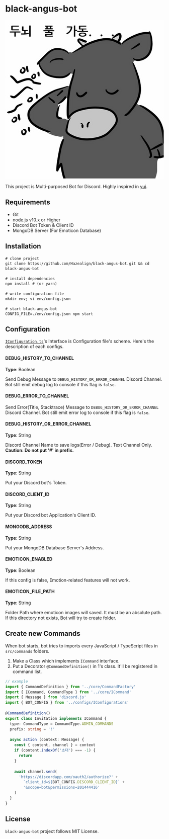 # black-angus-bot

![logo](https://raw.githubusercontent.com/Hazealign/black-angus-bot/master/docs/black-cow.jpg)

This project is Multi-purposed Bot for Discord. Highly inspired in [yui](https://github.com/item4/yui).

## Requirements

- Git
- node.js v10.x or Higher
- Discord Bot Token & Client ID
- MongoDB Server (For Emoticon Database)

## Installation

```shell 
# clone project
git clone https://github.com/Hazealign/black-angus-bot.git && cd black-angus-bot

# install dependencies
npm install # (or yarn)

# write configuration file
mkdir env; vi env/config.json

# start black-angus-bot
CONFIG_FILE=./env/config.json npm start
```

## Configuration

[`IConfiguration.ts`](https://github.com/Hazealign/black-angus-bot/blob/master/src/configs/IConfigurations.ts)'s Interface is Configuration file's scheme. Here's the description of each configs.

#### DEBUG_HISTORY_TO_CHANNEL

**Type**: Boolean

Send Debug Message to `DEBUG_HISTORY_OR_ERROR_CHANNEL` Discord Channel. Bot still emit debug log to console if this flag is `false`.

#### DEBUG_ERROR_TO_CHANNEL

Send Error(Title, Stacktrace) Message to `DEBUG_HISTORY_OR_ERROR_CHANNEL` Discord Channel. Bot still emit error log to console if this flag is `false`.

#### DEBUG_HISTORY_OR_ERROR_CHANNEL

**Type**: String

Discord Channel Name to save logs(Error / Debug). Text Channel Only.
**Caution: Do not put '#' in prefix.**

#### DISCORD_TOKEN

**Type**: String

Put your Discord bot's Token.

#### DISCORD_CLIENT_ID

**Type**: String

Put your Discord bot Application's Client ID.

#### MONGODB_ADDRESS

**Type**: String

Put your MongoDB Database Server's Address.

#### EMOTICON_ENABLED

**Type**: Boolean

If this config is false, Emotion-related features will not work.

#### EMOTICON_FILE_PATH

**Type**: String

Folder Path where emoticon images will saved. It must be an absolute path. If this directory not exists, Bot will try to create folder.

## Create new Commands

When bot starts, bot tries to imports every JavaScript / TypeScript files in `src/commands` folders.

1. Make a Class which implements `ICommand` interface.
2. Put a Decorator `@CommandDefinition()` in 1's class. It'll be registered in command list.

```typescript
// example
import { CommandDefinition } from '../core/CommandFactory'
import { ICommand, CommandType } from '../core/ICommand'
import { Message } from 'discord.js'
import { BOT_CONFIG } from '../configs/IConfigurations'

@CommandDefinition()
export class Invitation implements ICommand {
  type: CommandType = CommandType.ADMIN_COMMANDS
  prefix: string = '!'

  async action (context: Message) {
    const { content, channel } = context
    if (content.indexOf('초대') === -1) {
      return
    }

    await channel.send(
      'https://discordapp.com/oauth2/authorize?' +
        `client_id=${BOT_CONFIG.DISCORD_CLIENT_ID}` +
        '&scope=bot&permissions=201444416'
    )
  }
}
```

## License

`black-angus-bot` project follows MIT License.